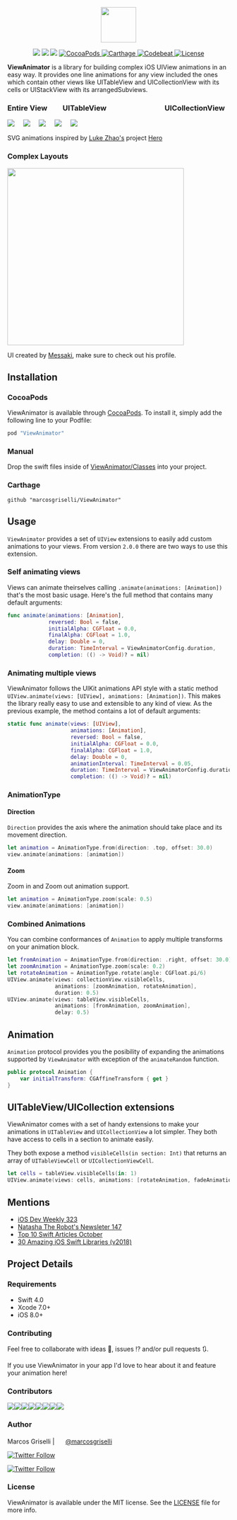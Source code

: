 <p align="center">
<img src="https://cdn.rawgit.com/marcosgriselli/ViewAnimator/65b0a97b/Resources/banner.svg" height="80"/>
</p>

<p align="center">
    <img src="https://img.shields.io/badge/Swift-4.2-orange.svg" />
        <img src="https://img.shields.io/badge/Platforms-iOS%20%7C%20tvOS-blue.svg?style=flat" />
        <img src="https://img.shields.io/cocoapods/dt/ViewAnimator.svg?style=flat"/>
    <a href="https://cocoapods.org/pods/ViewAnimator">
        <img src="https://img.shields.io/cocoapods/v/ViewAnimator.svg" alt="CocoaPods" />
    </a>
    <a href="https://github.com/Carthage/Carthage">
        <img src="https://img.shields.io/badge/carthage-compatible-4BC51D.svg?style=flat" alt="Carthage" />
    </a>
    <a href="https://codebeat.co/projects/github-com-marcosgriselli-viewanimator-master">
      <img src="https://codebeat.co/badges/633fb33d-66b6-4034-93c0-0f52c5d0e15c" alt="Codebeat" />
    </a>
    <a href="https://opensource.org/licenses/MIT">
      <img src="https://img.shields.io/cocoapods/l/ViewAnimator.svg?style=flat" alt="License" />
    </a>
</p>

**ViewAnimator** is a library for building complex iOS UIView animations in an easy way. It provides one line animations for any view included the ones which contain other views like UITableView and UICollectionView with its cells or UIStackView with its arrangedSubviews.

### Entire View&nbsp;&nbsp;&nbsp;&nbsp;&nbsp;&nbsp;&nbsp;&nbsp;&nbsp;UITableView&nbsp;&nbsp;&nbsp;&nbsp;&nbsp;&nbsp;&nbsp;&nbsp;&nbsp;&nbsp;&nbsp;&nbsp;&nbsp;&nbsp;&nbsp;&nbsp;&nbsp;&nbsp;&nbsp;&nbsp;&nbsp;&nbsp;&nbsp;&nbsp;&nbsp;&nbsp;&nbsp;&nbsp;&nbsp;&nbsp;&nbsp;&nbsp;&nbsp;&nbsp;UICollectionView
<img src="https://cdn.rawgit.com/marcosgriselli/ViewAnimator/cf065e96/Resources/entireView.svg"/>&nbsp;&nbsp;&nbsp;&nbsp;
<img src="https://cdn.rawgit.com/marcosgriselli/ViewAnimator/cf065e96/Resources/horizontal.svg"/>&nbsp;&nbsp;&nbsp;&nbsp;
<img src="https://cdn.rawgit.com/marcosgriselli/ViewAnimator/cf065e96/Resources/vertical.svg"/>&nbsp;&nbsp;&nbsp;&nbsp;
<img src="https://cdn.rawgit.com/marcosgriselli/ViewAnimator/cf065e96/Resources/collection.svg"/>&nbsp;&nbsp;&nbsp;&nbsp;
<img src="https://cdn.rawgit.com/marcosgriselli/ViewAnimator/cf065e96/Resources/collectionX.svg"/>

SVG animations inspired by [Luke Zhao's](http://lkzhao.com) project [Hero](https://github.com/lkzhao/Hero/blob/master/README.md)

### Complex Layouts
<image src="https://cdn.dribbble.com/users/702789/screenshots/3816087/preview-messaki.gif" width="400"/>

UI created by [Messaki](https://dribbble.com/messaki), make sure to check out his profile.

## Installation

### CocoaPods

ViewAnimator is available through [CocoaPods](http://cocoapods.org). To install
it, simply add the following line to your Podfile:

```ruby
pod "ViewAnimator"
```

### Manual

Drop the swift files inside of [ViewAnimator/Classes](https://github.com/marcosgriselli/ViewAnimator/tree/master/ViewAnimator/Classes) into your project.

### Carthage 

```
github "marcosgriselli/ViewAnimator"
```

## Usage

`ViewAnimator` provides a set of `UIView` extensions to easily add custom animations to your views. From version `2.0.0` there are two ways to use this extension. 

### Self animating views

Views can animate theirselves calling `.animate(animations: [Animation])` that's the most basic usage. Here's the full method that contains many default arguments: 

```swift
func animate(animations: [Animation],
             reversed: Bool = false,
             initialAlpha: CGFloat = 0.0,
             finalAlpha: CGFloat = 1.0,
             delay: Double = 0,
             duration: TimeInterval = ViewAnimatorConfig.duration,
             completion: (() -> Void)? = nil)
``` 

### Animating multiple views 

ViewAnimator follows the UIKit animations API style with a static method  `UIView.animate(views: [UIView], animations: [Animation])`. This makes the library really easy to use and extensible to any kind of view. As the previous example, the method contains a lot of default arguments: 

```swift
static func animate(views: [UIView],
                    animations: [Animation],
                    reversed: Bool = false,
                    initialAlpha: CGFloat = 0.0,
                    finalAlpha: CGFloat = 1.0,
                    delay: Double = 0,
                    animationInterval: TimeInterval = 0.05,
                    duration: TimeInterval = ViewAnimatorConfig.duration,
                    completion: (() -> Void)? = nil)
```

### AnimationType

#### Direction
`Direction` provides the axis where the animation should take place and its movement direction.

```swift
let animation = AnimationType.from(direction: .top, offset: 30.0)
view.animate(animations: [animation])
```

#### Zoom
Zoom in and Zoom out animation support.

```swift
let animation = AnimationType.zoom(scale: 0.5)
view.animate(animations: [animation])
```

### Combined Animations

You can combine conformances of `Animation` to apply multiple transforms on your animation block. 

```swift 
let fromAnimation = AnimationType.from(direction: .right, offset: 30.0)
let zoomAnimation = AnimationType.zoom(scale: 0.2)
let rotateAnimation = AnimationType.rotate(angle: CGFloat.pi/6)
UIView.animate(views: collectionView.visibleCells,
               animations: [zoomAnimation, rotateAnimation],
               duration: 0.5)
UIView.animate(views: tableView.visibleCells,
               animations: [fromAnimation, zoomAnimation], 
               delay: 0.5)

```

## Animation

`Animation` protocol provides you the posibility of expanding the animations supported by `ViewAnimator` with exception of the `animateRandom` function.

```swift 
public protocol Animation {
    var initialTransform: CGAffineTransform { get }
}
```

## UITableView/UICollection extensions

ViewAnimator comes with a set of handy extensions to make your animations in `UITableView` and `UICollectionView` a lot simpler. They both have access to cells in a section to animate easily. 

They both expose a method `visibleCells(in section: Int)` that returns an array of `UITableViewCell` or `UICollectionViewCell`.

```swift
let cells = tableView.visibleCells(in: 1)
UIView.animate(views: cells, animations: [rotateAnimation, fadeAnimation])
``` 

## Mentions

- [iOS Dev Weekly 323](http://iosdevweekly.com/issues/323#start)
- [Natasha The Robot's Newsleter 147](https://swiftnews.curated.co/issues/147#start)
- [Top 10 Swift Articles October](https://medium.mybridge.co/swift-top-10-articles-for-the-past-month-v-oct-2017-4e0f1bd031e8)
- [30 Amazing iOS Swift Libraries (v2018)](https://medium.mybridge.co/30-amazing-ios-swift-libraries-for-the-past-year-v-2018-7cf15027eee9)


## Project Details

### Requirements
* Swift 4.0
* Xcode 7.0+
* iOS 8.0+

### Contributing
Feel free to collaborate with ideas 💭, issues ⁉️ and/or pull requests 🔃.

If you use ViewAnimator in your app I'd love to hear about it and feature your animation here!

### Contributors

[![](https://sourcerer.io/fame/marcosgriselli/marcosgriselli/ViewAnimator/images/0)](https://sourcerer.io/fame/marcosgriselli/marcosgriselli/ViewAnimator/links/0)[![](https://sourcerer.io/fame/marcosgriselli/marcosgriselli/ViewAnimator/images/1)](https://sourcerer.io/fame/marcosgriselli/marcosgriselli/ViewAnimator/links/1)[![](https://sourcerer.io/fame/marcosgriselli/marcosgriselli/ViewAnimator/images/2)](https://sourcerer.io/fame/marcosgriselli/marcosgriselli/ViewAnimator/links/2)[![](https://sourcerer.io/fame/marcosgriselli/marcosgriselli/ViewAnimator/images/3)](https://sourcerer.io/fame/marcosgriselli/marcosgriselli/ViewAnimator/links/3)[![](https://sourcerer.io/fame/marcosgriselli/marcosgriselli/ViewAnimator/images/4)](https://sourcerer.io/fame/marcosgriselli/marcosgriselli/ViewAnimator/links/4)[![](https://sourcerer.io/fame/marcosgriselli/marcosgriselli/ViewAnimator/images/5)](https://sourcerer.io/fame/marcosgriselli/marcosgriselli/ViewAnimator/links/5)[![](https://sourcerer.io/fame/marcosgriselli/marcosgriselli/ViewAnimator/images/6)](https://sourcerer.io/fame/marcosgriselli/marcosgriselli/ViewAnimator/links/6)[![](https://sourcerer.io/fame/marcosgriselli/marcosgriselli/ViewAnimator/images/7)](https://sourcerer.io/fame/marcosgriselli/marcosgriselli/ViewAnimator/links/7)

### Author

Marcos Griselli | <a href="url"><img src="https://cdn.rawgit.com/marcosgriselli/ViewAnimator/cf065e96/Resources/twitterLogo.svg" height="17"></a> [@marcosgriselli](https://twitter.com/marcosgriselli)


[![Twitter Follow](https://img.shields.io/twitter/follow/marcosgriselli.svg?style=social)](https://twitter.com/marcosgriselli)

[![Twitter Follow](https://img.shields.io/github/followers/marcosgriselli.svg?style=social&label=Follow)](https://github.com/marcosgriselli)

### License

ViewAnimator is available under the MIT license. See the [LICENSE](https://github.com/marcosgriselli/ViewAnimator/blob/master/LICENSE) file for more info.
